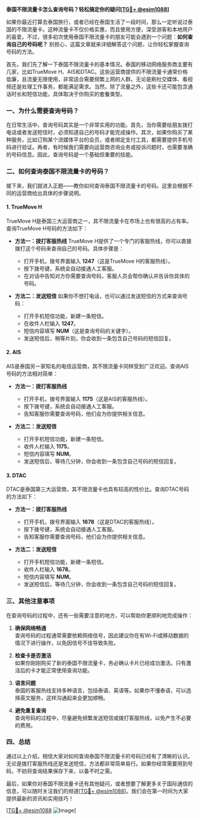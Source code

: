 **泰国不限流量卡怎么查询号码？轻松搞定你的疑问[[TG💪+ @esim1088](https://t.me/s/esim1088)]**

如果你最近打算去泰国旅行，或者已经在泰国生活了一段时间，那么一定听说过泰国的不限流量卡。这种流量卡不仅价格实惠，而且使用方便，深受游客和本地用户的喜爱。不过，很多初次使用泰国不限流量卡的朋友可能会遇到一个问题：**如何查询自己的号码呢？** 别担心，这篇文章就来详细解答这个问题，让你轻松掌握查询号码的方法。

首先，我们先了解一下泰国不限流量卡的基本情况。泰国的移动网络服务商主要有几家，比如TrueMove H、AIS和DTAC。这些运营商提供的不限流量卡通常价格低廉，且流量无限使用，非常适合需要频繁上网的人群。无论是刷社交媒体、看视频还是处理工作事务，都能满足需求。当然，除了流量之外，这些卡还可能包含通话时长和短信功能，具体取决于你购买的套餐类型。

### **一、为什么需要查询号码？**

在日常生活中，查询号码其实是一个非常实用的功能。首先，当你需要给朋友拨打电话或者发送短信时，必须知道自己的号码才能完成操作。其次，如果你购买了某种服务，比如订购某个流媒体平台的会员，或者绑定支付工具，都需要提供手机号码进行验证。再者，有时候我们需要向运营商咨询业务或投诉问题时，也需要准确的号码信息。因此，查询号码是一个基础但重要的技能。

### **二、如何查询泰国不限流量卡的号码？**

接下来，我们就进入正题——教你如何查询泰国不限流量卡的号码。这里会根据不同的运营商给出具体的步骤说明。

#### **1. TrueMove H**

TrueMove H是泰国三大运营商之一，其不限流量卡在市场上也有很高的占有率。查询TrueMove H号码的方法如下：

- **方法一：拨打客服热线**
  TrueMove H提供了一个专门的客服热线，你可以直接拨打这个号码来查询自己的号码。具体步骤是：
  - 打开手机，拨号界面输入 **1247**（这是TrueMove H的客服热线）。
  - 按下拨号键，系统会自动接通人工客服。
  - 在对话中告知对方你需要查询号码，客服人员会帮你确认并告诉你具体的号码。

- **方法二：发送短信**
  如果你不想打电话，也可以通过发送短信的方式来查询号码：
  - 打开手机短信功能，新建一条短信。
  - 在收件人栏输入 **1247**。
  - 短信内容填写 **NUM**（这是查询号码的关键字）。
  - 发送短信后，稍等片刻，你会收到一条包含自己号码的短信回复。

#### **2. AIS**

AIS是泰国另一家知名的电信运营商，其不限流量卡同样受到广泛欢迎。查询AIS号码的方法相对简单：

- **方法一：拨打客服热线**
  - 打开手机，拨号界面输入 **1175**（这是AIS的客服热线）。
  - 按下拨号键，系统会自动接通人工客服。
  - 告知客服你需要查询号码，他们会为你提供相关信息。

- **方法二：发送短信**
  - 打开手机短信功能，新建一条短信。
  - 收件人栏输入 **1175**。
  - 短信内容填写 **NUM**。
  - 发送短信后，等待几分钟，你会收到一条包含自己号码的短信回复。

#### **3. DTAC**

DTAC是泰国第三大运营商，其不限流量卡也具有较高的性价比。查询DTAC号码的方法如下：

- **方法一：拨打客服热线**
  - 打开手机，拨号界面输入 **1678**（这是DTAC的客服热线）。
  - 按下拨号键，系统会自动接通人工客服。
  - 告知客服你需要查询号码，他们会为你提供相关信息。

- **方法二：发送短信**
  - 打开手机短信功能，新建一条短信。
  - 收件人栏输入 **1678**。
  - 短信内容填写 **NUM**。
  - 发送短信后，等待几分钟，你会收到一条包含自己号码的短信回复。

### **三、其他注意事项**

在查询号码的过程中，还有一些需要注意的地方，可以帮助你更顺利地完成操作：

1. **确保网络畅通**  
   查询号码的过程通常需要依赖网络信号，因此建议你在有Wi-Fi或移动数据的情况下进行操作，以免因信号不佳导致失败。

2. **检查卡是否激活**  
   如果你刚刚购买了新的泰国不限流量卡，务必确认卡片已经成功激活。只有激活后的卡才能正常使用查询功能。

3. **语言问题**  
   泰国的客服热线支持多种语言，包括泰语、英语等。如果你不懂泰语，可以选择英文服务，这样沟通起来会更加顺畅。

4. **避免重复查询**  
   查询号码的过程中，尽量避免频繁发送短信或拨打客服热线，以免产生不必要的费用。

### **四、总结**

通过以上介绍，相信大家对如何查询泰国不限流量卡的号码已经有了清晰的认识。无论是拨打客服热线还是发送短信，方法都非常简单易行。如果你经常需要用到号码，不妨将查询结果保存下来，以备不时之需。

最后，如果你对泰国不限流量卡还有其他疑问，或者想要了解更多关于国际通信的信息，可以随时关注我们的频道[[TG💪+ @esim1088](https://t.me/s/esim1088)]。我们会在第一时间为大家提供最新的资讯和实用技巧！

[[TG💪+ @esim1088](https://t.me/s/esim1088) ![Image](https://i.postimg.cc/4NQfJmqS/Snipaste-2025-05-13-00-14-12.png)]